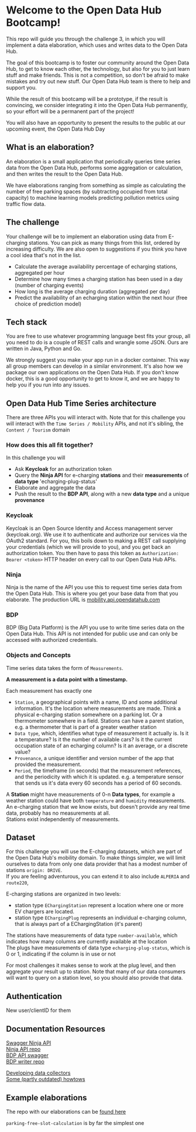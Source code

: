 # Welcome to the Open Data Hub Bootcamp!
This repo will guide you through the challenge 3, in which you will implement a data elaboration, which uses and writes data to the Open Data Hub.

The goal of this bootcamp is to foster our community around the Open Data Hub, to get to know each other, the technology, but also for you to just learn stuff and make friends. This is not a competition, so don't be afraid to make mistakes and try out new stuff. Our Open Data Hub team is there to help and support you.

While the result of this bootcamp will be a prototype, if the result is convincing, we consider integrating it into the Open Data Hub permanently, so your effort will be a permanent part of the project!

You will also have an opportunity to present the results to the public at our upcoming event, the Open Data Hub Day

## What is an elaboration?
An elaboration is a small application that periodically queries time series data from the Open Data Hub, performs some aggregation or calculation, and then writes the result to the Open Data Hub.

We have elaborations ranging from something as simple as calculating the number of free parking spaces (by subtracting occupied from total capacity) to machine learning models predicting pollution metrics using traffic flow data.

## The challenge
Your challenge will be to implement an elaboration using data from E-charging stations.
You can pick as many things from this list, ordered by increasing difficulty.
We are also open to suggestions if you think you have a cool idea that's not in the list.

- Calculate the average availability percentage of echarging stations, aggregated per hour
- Determine how many times a charging station has been used in a day (number of charging events)
- How long is the average charging duration (aggregated per day)
- Predict the availability of an echarging station within the next hour (free choice of prediction model)

## Tech stack
You are free to use whatever programming language best fits your group, all you need to do is a couple of REST calls and wrangle some JSON.
Ours are written in Java, Python and Go.

We strongly suggest you make your app run in a docker container. This way all group members can develop in a similar environment. It's also how we package our own applications on the Open Data Hub. If you don't know docker, this is a good opportunity to get to know it, and we are happy to help you if you run into any issues.
## Open Data Hub Time Series architecture
There are three APIs you will interact with.
Note that for this challenge you will interact with the `Time Series / Mobility` APIs, and not it's sibling, the `Content / Tourism` domain

### How does this all fit together?
In this challenge you will 
- Ask **Keycloak** for an authorization token
- Query the **Ninja API** for e-charging **stations** and their **measurements** of **data type** 'echarging-plug-status'
- Elaborate and aggregate the data
- Push the result to the **BDP API**, along with a new **data type** and a unique **provenance**

### Keycloak
Keycloak is an Open Source Identity and Access management server (keycloak.org).
We use it to authenticate and authorize our services via the OAuth2 standard.
For you, this boils down to making a REST call supplying your credentials (which we will provide to you), and you get back an authorization token.
You then have to pass this token as `Authorization: Bearer <token>` HTTP header on every call to our Open Data Hub APIs.
### Ninja
Ninja is the name of the API you use this to request time series data from the Open Data Hub.
This is where you get your base data from that you elaborate.
The production URL is [mobility.api.opendatahub.com](mobility.api.opendatahub.com)
### BDP
BDP (Big Data Platform) is the API you use to write time series data on the Open Data Hub.
This API is not intended for public use and can only be accessed with authorized credentials.

### Objects and Concepts
Time series data takes the form of `Measurements`.  

__A measurement is a data point with a timestamp.__

Each measurement has exactly one
- `Station`, a geographical points with a name, ID and some additional information. It's the location where measurements are made.
Think a physical e-charging station somewhere on a parking lot. Or a thermometer somewhere in a field. Stations can have a parent station, e.g. a thermometer that is part of a greater weather station
- `Data type`, which, identifies what type of measurement it actually is. Is it a temperature? Is it the number of available cars? Is it the current occupation state of an echarging column? Is it an average, or a discrete value?
- `Provenance`, a unique identifier and version number of the app that provided the measurement.
- `Period`, the timeframe (in seconds) that the measurement references, and the periodicity with which it is updated. e.g. a temperature sensor that sends us it's data every 60 seconds has a period of 60 seconds. 

A **Station** might have measurements of 0-n **Data types**, for example a weather station could have both `temperature` and `humidity` measurements.  
An e-charging station that we know exists, but doesn't provide any real time data, probably has no measurements at all.  
Stations exist independently of measurements.

## Dataset

For this challenge you will use the E-charging datasets, which are part of the Open Data Hub's mobility domain.
To make things simpler, we will limit ourselves to data from only one data provider that has a modest number of stations `origin: DRIVE`.  
If you are feeling adventurous, you can extend it to also include `ALPERIA` and `route220`, 

E-charging stations are organized in two levels:

- station type `EChargingStation` represent a location where one or more EV chargers are located.
- station type `EChargingPlug` represents an individual e-charging column, that is always part of a EChargingStation (it's parent)

The stations have measurements of data type `number-available`, which indicates how many columns are currently available at the location  
The plugs have measurements of data type `echarging-plug-status`, which is 0 or 1, indicating if the column is in use or not 

For most challenges it makes sense to work at the plug level, and then aggregate your result up to station. 
Note that many of our data consumers will want to query on a station level, so you should also provide that data.

## Authentication

New user/clientID for them

## Documentation Resources
[Swagger Ninja API](mobility.api.opendatahub.com)  
[Ninja API repo](https://github.com/noi-techpark/it.bz.opendatahub.api.mobility-ninja)  
[BDP API swagger](https://swagger.opendatahub.com/?url=https://raw.githubusercontent.com/noi-techpark/bdp-core/main/openapi3.yml)  
[BDP writer repo](https://github.com/noi-techpark/bdp-core)  

[Developing data collectors](https://github.com/noi-techpark/odh-docs/wiki/Getting-started-with-a-new-Data-Collector-development)  
[Some (partly outdated) howtows](https://github.com/noi-techpark/documentation)  

## Example elaborations
The repo with our elaborations can be [found here](https://github.com/noi-techpark/bdp-elaborations)

`parking-free-slot-calculation` is by far the simplest one
